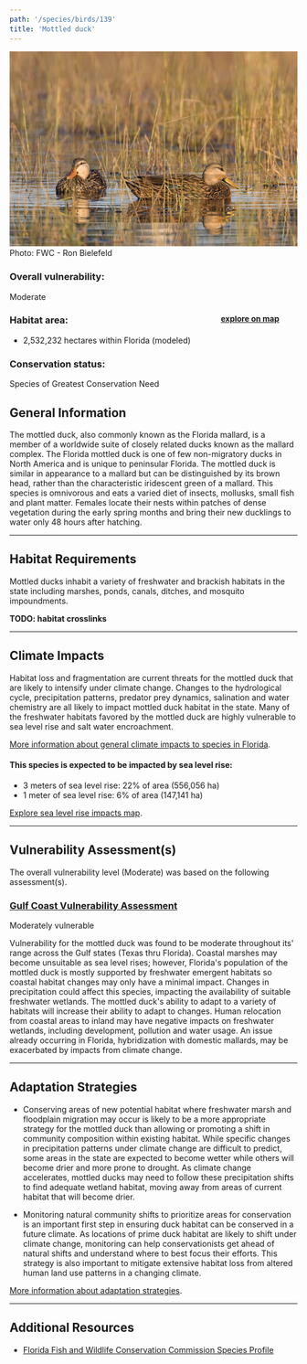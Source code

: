 ```yaml
---
path: '/species/birds/139'
title: 'Mottled duck'
---
```


<content-header icon="waterbirds" title="Mottled duck" subtitle="Anas fulvigula fulvigula">
</content-header>

<div id="TopSection">

<div class="header-photo"><img src="139.jpg" alt="Photo for 139"/>
<figcaption>Photo: FWC - Ron Bielefeld</figcaption></div>

<div>

### Overall vulnerability:

<div class="vulnerability vulnerability-moderate">Moderate</div>

<h3>Habitat area: 
<a href="/species/birds/139/map" style="float:right;font-size:smaller;margin-right: 2rem;">
<fa-icon name="map"></fa-icon>
explore on map
</a>
</h3>

-   2,532,232 hectares within Florida (modeled)


### Conservation status:

Species of Greatest Conservation Need

</div>
</div>

## General Information

The mottled duck, also commonly known as the Florida mallard, is a member of a worldwide suite of closely related ducks known as the mallard complex.  The Florida mottled duck is one of few non-migratory ducks in North America and is unique to peninsular Florida.  The mottled duck is similar in appearance to a mallard but can be distinguished by its brown head, rather than the characteristic iridescent green of a mallard.  This species is omnivorous and eats a varied diet of insects, mollusks, small fish and plant matter.  Females locate their nests within patches of dense vegetation during the early spring months and bring their new ducklings to water only 48 hours after hatching.

<hr />

## Habitat Requirements

Mottled ducks inhabit a variety of freshwater and brackish habitats in the state including marshes, ponds, canals, ditches, and mosquito impoundments.

**TODO: habitat crosslinks**

<hr />

## Climate Impacts

Habitat loss and fragmentation are current threats for the mottled duck that are likely to intensify under climate change.  Changes to the hydrological cycle, precipitation patterns, predator prey dynamics, salination and water chemistry are all likely to impact mottled duck habitat in the state.  Many of the freshwater habitats favored by the mottled duck are highly vulnerable to sea level rise and salt water encroachment.

[More information about general climate impacts to species in Florida](/impacts/species).


#### This species is expected to be impacted by sea level rise:

- 3 meters of sea level rise: 22% of area (556,056 ha)
- 1 meter of sea level rise: 6% of area (147,141 ha)

[Explore sea level rise impacts map](/species/birds/139/map).


<hr />

## Vulnerability Assessment(s)

The overall vulnerability level (Moderate) was based on the following assessment(s).
#### 
<div class="vulnerability-header">
<h3><a href="/impacts/vulnerability/gcva">Gulf Coast Vulnerability Assessment</a></h3>
<div class="vulnerability vulnerability-moderate">Moderately vulnerable</div>
</div> 

Vulnerability for the mottled duck was found to be moderate throughout its' range across the Gulf states (Texas thru Florida).  Coastal marshes may become unsuitable as sea level rises; however, Florida's population of the mottled duck is mostly supported by freshwater emergent habitats so coastal habitat changes may only have a minimal impact.  Changes in precipitation could affect this species, impacting the availability of suitable freshwater wetlands.  The mottled duck's ability to adapt to a variety of habitats will increase their ability to adapt to changes.  Human relocation from coastal areas to inland may have negative impacts on freshwater wetlands, including development, pollution and water usage.  An issue already occurring in Florida, hybridization with domestic mallards, may be exacerbated by impacts from climate change.


<hr />

## Adaptation Strategies

- Conserving areas of new potential habitat where freshwater marsh and floodplain migration may occur is likely to be a more appropriate strategy for the mottled duck than allowing or promoting a shift in community composition within existing habitat.   While specific changes in precipitation patterns under climate change are difficult to predict, some areas in the state are expected to become wetter while others will become drier and more prone to drought.  As climate change accelerates, mottled ducks may need to follow these precipitation shifts to find adequate wetland habitat, moving away from areas of current habitat that will become drier.

- Monitoring natural community shifts to prioritize areas for conservation is an important first step in ensuring duck habitat can be conserved in a future climate.  As locations of prime duck habitat are likely to shift under climate change, monitoring can help conservationists get ahead of natural shifts and understand where to best focus their efforts.  This strategy is also important to mitigate extensive habitat loss from altered human land use patterns in a changing climate.

[More information about adaptation strategies](/strategies).

<hr />


## Additional Resources

- [Florida Fish and Wildlife Conservation Commission Species Profile](https://myfwc.com/wildlifehabitats/profiles/birds/waterfowl/mottled-ducks/)
